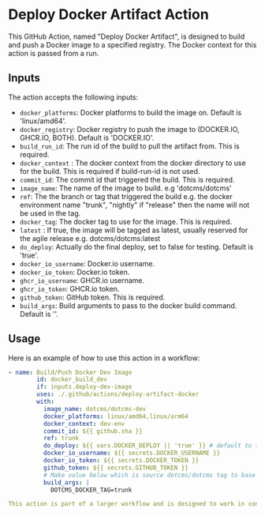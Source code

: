 # Deploy Docker Artifact Action

This GitHub Action, named "Deploy Docker Artifact", is designed to build and push a Docker image to a specified registry. The Docker context for this action is passed from a run.

## Inputs

The action accepts the following inputs:

- `docker_platforms`: Docker platforms to build the image on. Default is 'linux/amd64'.
- `docker_registry`: Docker registry to push the image to (DOCKER.IO, GHCR.IO, BOTH). Default is 'DOCKER.IO'.
- `build_run_id`: The run id of the build to pull the artifact from. This is required.
- `docker_context` : The docker context from the docker directory to use for the build. This is required if build-run-id is not used.
- `commit_id`: The commit id that triggered the build. This is required.
- `image_name`: The name of the image to build. e.g 'dotcms/dotcms'
- `ref`: The the branch or tag that triggered the build e.g. the docker environment name "trunk", "nightly" if "release" then the name will not be used in the tag.
- `docker_tag`: The docker tag to use for the image. This is required.
- `latest` : If true, the image will be tagged as latest, usually reserved for the agile release e.g. dotcms/dotcms:latest
- `do_deploy`: Actually do the final deploy, set to false for testing. Default is 'true'.
- `docker_io_username`: Docker.io username.
- `docker_io_token`: Docker.io token.
- `ghcr_io_username`: GHCR.io username.
- `ghcr_io_token`: GHCR.io token.
- `github_token`: GitHub token. This is required.
- `build_args`: Build arguments to pass to the docker build command. Default is ''.

## Usage

Here is an example of how to use this action in a workflow:

```yaml
- name: Build/Push Docker Dev Image
        id: docker_build_dev
        if: inputs.deploy-dev-image
        uses: ./.github/actions/deploy-artifact-docker
        with:
          image_name: dotcms/dotcms-dev
          docker_platforms: linux/amd64,linux/arm64
          docker_context: dev-env
          commit_id: ${{ github.sha }}
          ref: trunk
          do_deploy: ${{ vars.DOCKER_DEPLOY || 'true' }} # default to true, set to disable in fork
          docker_io_username: ${{ secrets.DOCKER_USERNAME }}
          docker_io_token: ${{ secrets.DOCKER_TOKEN }}
          github_token: ${{ secrets.GITHUB_TOKEN }}
          # Make value below which is source dotcms/dotcms tag to base dev image on dynamic to use whatever tag created above
          build_args: |
            DOTCMS_DOCKER_TAG=trunk

This action is part of a larger workflow and is designed to work in conjunction with other actions. It is used to build and push a Docker image as part of a continuous integration/continuous deployment (CI/CD) pipeline.